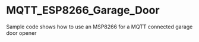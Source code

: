 # MQTT_ESP8266_Garage_Door
Sample code shows how to use an MSP8266 for a MQTT connected garage door opener

